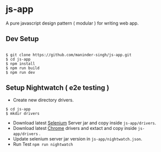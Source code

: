 # js-app 

A pure javascript design pattern ( modular ) for writing web app.

## Dev Setup

```

$ git clone https://github.com/maninder-singh/js-app.git 
$ cd js-app
$ npm install
$ npm run build
$ npm run dev

```

## Setup Nightwatch ( e2e testing )

* Create new directory drivers.  
```
$ cd js-app
$ mkdir drivers

``` 

* Download latest [Selenium](http://selenium-release.storage.googleapis.com/index.html) Server jar and copy inside `js-app/drivers`.
* Download latest [Chrome](http://chromedriver.storage.googleapis.com/index.html) drivers and extact and copy inside `js-app/drivers` .
* Update selenium server jar version in `js-app/nightwatch.json`.
* Run Test `npm run nightwatch`